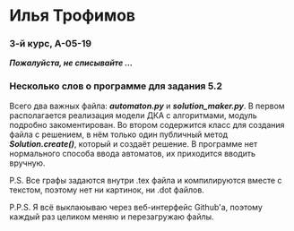# Илья Трофимов
### 3-й курс, А-05-19
___Пожалуйста, не списывайте ...___

### Несколько слов о программе для задания 5.2 ###
Всего два важных файла: ___automaton.py___ и ___solution_maker.py___. В первом располагается реализация модели ДКА с алгоритмами, модуль подробно закоментирован. Во втором содержится класс для создания файла с решением, в нём только один публичный метод ___Solution.create()___, который и создаёт решение. 
В программе нет нормального способа ввода автоматов, их приходится вводить вручную.

P.S. Все графы задаются внутри .tex файла и компилируются вместе с текстом, поэтому нет ни картинок, ни .dot файлов.

P.P.S. Я всё выклаюываю через веб-интерфейс Github'а, поэтому каждый раз целиком меняю и перезагружаю файлы.
